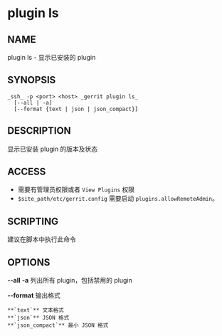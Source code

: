 # plugin ls

## NAME
plugin ls - 显示已安装的 plugin

## SYNOPSIS
```
_ssh_ -p <port> <host> _gerrit plugin ls_
  [--all | -a]
  [--format {text | json | json_compact}]
```

## DESCRIPTION
显示已安装 plugin 的版本及状态

## ACCESS
* 需要有管理员权限或者 `View Plugins` 权限
* `$site_path/etc/gerrit.config` 需要启动 `plugins.allowRemoteAdmin`。

## SCRIPTING
建议在脚本中执行此命令

## OPTIONS
**--all**
**-a**
	列出所有 plugin，包括禁用的 plugin

**--format**
	输出格式

```
**`text`** 文本格式
**`json`** JSON 格式
**`json_compact`** 最小 JSON 格式
```

